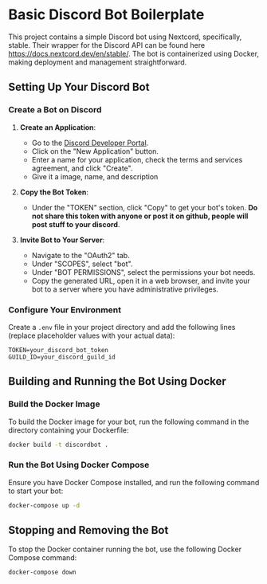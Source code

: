 
# Basic Discord Bot Boilerplate

This project contains a simple Discord bot using Nextcord, specifically, stable. Their wrapper for the Discord API can be found here https://docs.nextcord.dev/en/stable/. The bot is containerized using Docker, making deployment and management straightforward.

## Setting Up Your Discord Bot

### Create a Bot on Discord

1. **Create an Application**:
   - Go to the [Discord Developer Portal](https://discord.com/developers/applications).
   - Click on the "New Application" button.
   - Enter a name for your application, check the terms and services agreement, and click "Create".
   - Give it a image, name, and description

2. **Copy the Bot Token**:
   - Under the "TOKEN" section, click "Copy" to get your bot's token. **Do not share this token with anyone or post it on github, people will post stuff to your discord**.

3. **Invite Bot to Your Server**:
   - Navigate to the "OAuth2" tab.
   - Under "SCOPES", select "bot".
   - Under "BOT PERMISSIONS", select the permissions your bot needs.
   - Copy the generated URL, open it in a web browser, and invite your bot to a server where you have administrative privileges.

### Configure Your Environment

Create a `.env` file in your project directory and add the following lines (replace placeholder values with your actual data):

```plaintext
TOKEN=your_discord_bot_token
GUILD_ID=your_discord_guild_id
```

## Building and Running the Bot Using Docker

### Build the Docker Image

To build the Docker image for your bot, run the following command in the directory containing your Dockerfile:

```bash
docker build -t discordbot .
```

### Run the Bot Using Docker Compose

Ensure you have Docker Compose installed, and run the following command to start your bot:

```bash
docker-compose up -d
```

## Stopping and Removing the Bot

To stop the Docker container running the bot, use the following Docker Compose command:

```bash
docker-compose down
```
